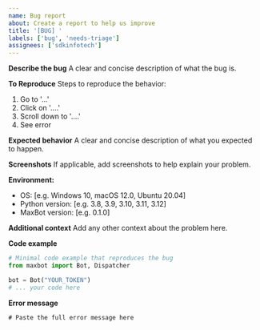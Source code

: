 ```yaml
---
name: Bug report
about: Create a report to help us improve
title: '[BUG] '
labels: ['bug', 'needs-triage']
assignees: ['sdkinfotech']
---
```


**Describe the bug**
A clear and concise description of what the bug is.

**To Reproduce**
Steps to reproduce the behavior:
1. Go to '...'
2. Click on '....'
3. Scroll down to '....'
4. See error

**Expected behavior**
A clear and concise description of what you expected to happen.

**Screenshots**
If applicable, add screenshots to help explain your problem.

**Environment:**
 - OS: [e.g. Windows 10, macOS 12.0, Ubuntu 20.04]
 - Python version: [e.g. 3.8, 3.9, 3.10, 3.11, 3.12]
 - MaxBot version: [e.g. 0.1.0]

**Additional context**
Add any other context about the problem here.

**Code example**
```python
# Minimal code example that reproduces the bug
from maxbot import Bot, Dispatcher

bot = Bot("YOUR_TOKEN")
# ... your code here
```

**Error message**
```
# Paste the full error message here
``` 